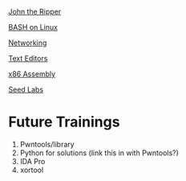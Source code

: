 [John the Ripper](john)

[BASH on Linux](linux_shell)

[Networking](networking)

[Text Editors](text_editors)

[x86 Assembly](x86_assembly)

[Seed Labs](seed_labs)

# Future Trainings

1. Pwntools/library
2. Python for solutions (link this in with Pwntools?)
3. IDA Pro
4. xortool
